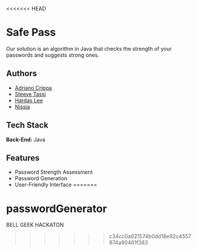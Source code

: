 <<<<<<< HEAD

# Safe Pass

Our solution is an algorithm in Java that checks the strength of your passwords and suggests strong ones.

## Authors

- [Adriano Crippa](https://www.github.com/adrianocrippa)
- [Steeve Tassi](https://github.com/2395011)
- [Hardas Lee](https://github.com/2395055)
- [Nissia](https://github.com/NotaroNissia)


## Tech Stack

**Back-End:** Java


## Features

- Password Strength Assessment
- Password Generation
- User-Friendly Interface
=======
# passwordGenerator

BELL GEEK HACKATON
>>>>>>> c34cc0a621574b0dd18e92c4557974a90461f383
